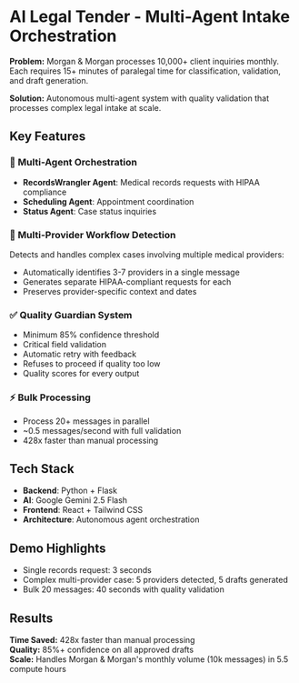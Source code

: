 # AI Legal Tender - Multi-Agent Intake Orchestration

**Problem:** Morgan & Morgan processes 10,000+ client inquiries monthly. Each requires 15+ minutes of paralegal time for classification, validation, and draft generation.

**Solution:** Autonomous multi-agent system with quality validation that processes complex legal intake at scale.

## Key Features

### 🤖 Multi-Agent Orchestration
- **RecordsWrangler Agent**: Medical records requests with HIPAA compliance
- **Scheduling Agent**: Appointment coordination
- **Status Agent**: Case status inquiries

### 🎯 Multi-Provider Workflow Detection
Detects and handles complex cases involving multiple medical providers:
- Automatically identifies 3-7 providers in a single message
- Generates separate HIPAA-compliant requests for each
- Preserves provider-specific context and dates

### ✅ Quality Guardian System
- Minimum 85% confidence threshold
- Critical field validation
- Automatic retry with feedback
- Refuses to proceed if quality too low
- Quality scores for every output

### ⚡ Bulk Processing
- Process 20+ messages in parallel
- ~0.5 messages/second with full validation
- 428x faster than manual processing

## Tech Stack
- **Backend**: Python + Flask
- **AI**: Google Gemini 2.5 Flash
- **Frontend**: React + Tailwind CSS
- **Architecture**: Autonomous agent orchestration

## Demo Highlights
- Single records request: 3 seconds
- Complex multi-provider case: 5 providers detected, 5 drafts generated
- Bulk 20 messages: 40 seconds with quality validation

## Results
**Time Saved:** 428x faster than manual processing  
**Quality:** 85%+ confidence on all approved drafts  
**Scale:** Handles Morgan & Morgan's monthly volume (10k messages) in 5.5 compute hours
